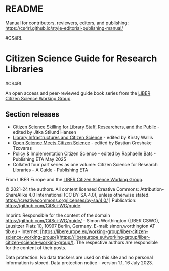 # README

Manual for contributors, reviewers, editors, and publishing: https://cs4rl.github.io/style-editorial-publishing-manual/

\#CS4RL

# Citizen Science Guide for Research Libraries

\#CS4RL

An open access and peer-reviewed guide book series from the [LIBER Citizen Science Working Group](https://libereurope.eu/working-group/liber-citizen-science-working-group/citizen-science-guide/).

## Section releases

  - [Citizen Science Skilling for Library Staff, Researchers, and the Public](https://cs4rl.github.io/skills/#/) - edited by Jitka Stilund Hansen 
  - [Library Infrastructures and Citizen Science](https://cs4rl.github.io/infrastructure/) - edited by Kirsty Wallis 
  - [Open Science Meets Citizen Science](https://cs4rl.github.io/open-science/) - edited by Bastian Greshake Tzovaras 
  - Policy & Implementation Citizen Science - edited by Raphaëlle Bats - Publishing ETA May 2025
  - Collated four part series as one volume: Citizen Science for Research Libraries – A Guide - Publishing ETA  

From LIBER Europe and the [LIBER Citizen Science Working
Group](https://libereurope.eu/working-group/liber-citizen-science-working-group/).

© 2021-24 the authors. All content licensed Creative Commons:
Attribution-ShareAlike 4.0 International (CC BY-SA 4.0), unless otherwise
stated. <https://creativecommons.org/licenses/by-sa/4.0/> \| Publication:
<https://github.com/CitSci-WG/guide>.

Imprint: Responsible for the content of the domain https://github.com/CitSci-WG/guide/ - Simon Worthington (LIBER CSWG), Lausitzer Platz 10, 10997 Berlin, Germany. E-mail: simon.worthington AT tib.eu - Internet: [https://libereurope.eu/working-group/liber-citizen-science-working-group/](https://libereurope.eu/working-group/liber-citizen-science-working-group/). The respective authors are responsible for the content of their posts.

Data protection: No data trackers are used on this site and no personal information is stored. Data protection notice - version 1.1, 16 July 2023.



